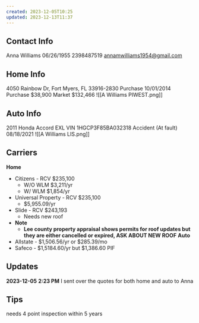 ```yaml
---
created: 2023-12-05T10:25
updated: 2023-12-13T11:37
---
```

## Contact Info
Anna Williams
06/26/1955
2398487519
annamwilliams1954@gmail.com
## Home Info
4050 Rainbow Dr, Fort Myers, FL 33916-2830
Purchase 10/01/2014
Purchase $38,900
Market $132,466
![[A Williams PIWEST.png]]
## Auto Info
2011 Honda Accord EXL
VIN 1HGCP3F85BA032318
Accident (At fault) 08/18/2021
![[A Williams LIS.png]]
## Carriers
**Home**
 - Citizens - RCV $235,100
	 - W/O WLM $3,211/yr
	 - W/ WLM $1,854/yr
 - Universal Property - RCV $235,100
	 - $5,955.09/yr
 - Slide - RCV $243,193
	 - Needs new roof
 - **Note**
	 - **Lee county property appraisal shows permits for roof updates but they are either cancelled or expired, ASK ABOUT NEW ROOF**
**Auto**
 - Allstate - $1,506.56/yr or $285.39/mo
 - Safeco - $1,5184.60/yr but $1,386.60 PIF
## Updates
**2023-12-05**
**2:23 PM** I sent over the quotes for both home and auto to Anna

## Tips
needs 4 point inspection within 5 years